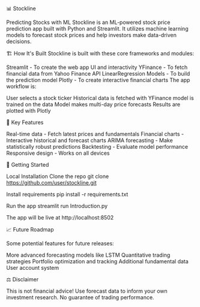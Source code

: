 📊 Stockline

Predicting Stocks with ML
Stockline is an ML-powered stock price prediction app built with Python and Streamlit. It utilizes machine learning models to forecast stock prices and help investors make data-driven decisions.

🏗️ How It's Built
Stockline is built with these core frameworks and modules:

Streamlit - To create the web app UI and interactivity
YFinance - To fetch financial data from Yahoo Finance API
LinearRegression Models - To build the prediction model
Plotly - To create interactive financial charts
The app workflow is:

User selects a stock ticker
Historical data is fetched with YFinance
model is trained on the data
Model makes multi-day price forecasts
Results are plotted with Plotly


🎯 Key Features

Real-time data - Fetch latest prices and fundamentals
Financial charts - Interactive historical and forecast charts
ARIMA forecasting - Make statistically robust predictions
Backtesting - Evaluate model performance
Responsive design - Works on all devices

🚀 Getting Started

Local Installation
Clone the repo
git clone https://github.com/user/stockline.git

Install requirements
pip install -r requirements.txt

Run the app
streamlit run Introduction.py

The app will be live at http://localhost:8502

📈 Future Roadmap

Some potential features for future releases:

More advanced forecasting models like LSTM
Quantitative trading strategies
Portfolio optimization and tracking
Additional fundamental data
User account system

⚖️ Disclaimer

This is not financial advice! Use forecast data to inform your own investment research. No guarantee of trading performance.
